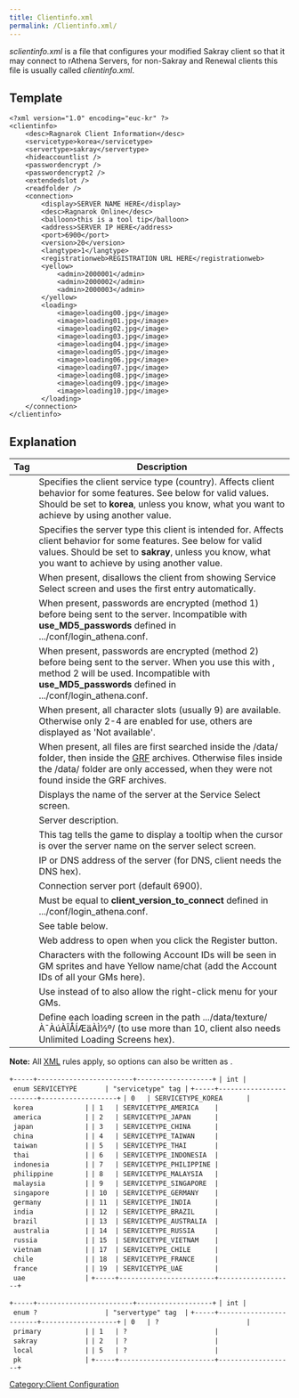 ```yaml
---
title: Clientinfo.xml
permalink: /Clientinfo.xml/
---
```


*sclientinfo.xml* is a file that configures your modified Sakray client so that it may connect to rAthena Servers, for non-Sakray and Renewal clients this file is usually called *clientinfo.xml*.

Template
--------

    <?xml version="1.0" encoding="euc-kr" ?>
    <clientinfo>
        <desc>Ragnarok Client Information</desc>
        <servicetype>korea</servicetype>
        <servertype>sakray</servertype>
        <hideaccountlist />
        <passwordencrypt />
        <passwordencrypt2 />
        <extendedslot />
        <readfolder />
        <connection>
            <display>SERVER NAME HERE</display>
            <desc>Ragnarok Online</desc>
            <balloon>this is a tool tip</balloon>
            <address>SERVER IP HERE</address>
            <port>6900</port>
            <version>20</version>
            <langtype>1</langtype>
            <registrationweb>REGISTRATION URL HERE</registrationweb>
            <yellow>
                <admin>2000001</admin>
                <admin>2000002</admin>
                <admin>2000003</admin>
            </yellow>
            <loading>
                <image>loading00.jpg</image>
                <image>loading01.jpg</image>
                <image>loading02.jpg</image>
                <image>loading03.jpg</image>
                <image>loading04.jpg</image>
                <image>loading05.jpg</image>
                <image>loading06.jpg</image>
                <image>loading07.jpg</image>
                <image>loading08.jpg</image>
                <image>loading09.jpg</image>
                <image>loading10.jpg</image>
            </loading>
        </connection>
    </clientinfo>

Explanation
-----------

| Tag                  | Description                                                                                                                                                                                                                            |
|----------------------|----------------------------------------------------------------------------------------------------------------------------------------------------------------------------------------------------------------------------------------|
| <servicetype>        | Specifies the client service type (country). Affects client behavior for some features. See below for valid values. Should be set to **korea**, unless you know, what you want to achieve by using another value.                      |
| <servertype>         | Specifies the server type this client is intended for. Affects client behavior for some features. See below for valid values. Should be set to **sakray**, unless you know, what you want to achieve by using another value.           |
| <hideaccountlist />  | When present, disallows the client from showing Service Select screen and uses the first <connection> entry automatically.                                                                                                             |
| <passwordencrypt />  | When present, passwords are encrypted (method 1) before being sent to the server. Incompatible with **use_MD5_passwords** defined in .../conf/login_athena.conf.                                                                    |
| <passwordencrypt2 /> | When present, passwords are encrypted (method 2) before being sent to the server. When you use this with <passwordencrypt />, method 2 will be used. Incompatible with **use_MD5_passwords** defined in .../conf/login_athena.conf. |
| <extendedslot />     | When present, all character slots (usually 9) are available. Otherwise only 2-4 are enabled for use, others are displayed as 'Not available'.                                                                                          |
| <readfolder />       | When present, all files are first searched inside the /data/ folder, then inside the [GRF](/GRF "wikilink") archives. Otherwise files inside the /data/ folder are only accessed, when they were not found inside the GRF archives.    |
| <display>            | Displays the name of the server at the Service Select screen.                                                                                                                                                                          |
| <desc>               | Server description.                                                                                                                                                                                                                    |
| <balloon>            | This tag tells the game to display a tooltip when the cursor is over the server name on the server select screen.                                                                                                                      |
| <address>            | IP or DNS address of the server (for DNS, client needs the DNS hex).                                                                                                                                                                   |
| <port>               | Connection server port (default 6900).                                                                                                                                                                                                 |
| <version>            | Must be equal to **client_version_to_connect** defined in .../conf/login_athena.conf.                                                                                                                                              |
| <langtype>           | See table below.                                                                                                                                                                                                                       |
| <registrationweb>    | Web address to open when you click the Register button.                                                                                                                                                                                |
| <yellow>             | Characters with the following Account IDs will be seen in GM sprites and have Yellow name/chat (add the Account IDs of all your GMs here).                                                                                             |
| <aid>                | Use instead of <yellow> to also allow the right-click menu for your GMs.                                                                                                                                                               |
| <loading>            | Define each loading screen in the path .../data/texture/À¯ÀúÀÎÅÍÆäÀÌ½º/ (to use more than 10, client also needs Unlimited Loading Screens hex).                                                                                        |

**Note:** All [XML](/wikipedia:XML "wikilink") rules apply, so <tag /> options can also be written as <tag></tag>.

`+-----+------------------------+-------------------+`
`| int | enum SERVICETYPE       | "servicetype" tag |`
`+-----+------------------------+-------------------+`
`| 0   | SERVICETYPE_KOREA      | korea             |`
`| 1   | SERVICETYPE_AMERICA    | america           |`
`| 2   | SERVICETYPE_JAPAN      | japan             |`
`| 3   | SERVICETYPE_CHINA      | china             |`
`| 4   | SERVICETYPE_TAIWAN     | taiwan            |`
`| 5   | SERVICETYPE_THAI       | thai              |`
`| 6   | SERVICETYPE_INDONESIA  | indonesia         |`
`| 7   | SERVICETYPE_PHILIPPINE | philippine        |`
`| 8   | SERVICETYPE_MALAYSIA   | malaysia          |`
`| 9   | SERVICETYPE_SINGAPORE  | singapore         |`
`| 10  | SERVICETYPE_GERMANY    | germany           |`
`| 11  | SERVICETYPE_INDIA      | india             |`
`| 12  | SERVICETYPE_BRAZIL     | brazil            |`
`| 13  | SERVICETYPE_AUSTRALIA  | australia         |`
`| 14  | SERVICETYPE_RUSSIA     | russia            |`
`| 15  | SERVICETYPE_VIETNAM    | vietnam           |`
`| 17  | SERVICETYPE_CHILE      | chile             |`
`| 18  | SERVICETYPE_FRANCE     | france            |`
`| 19  | SERVICETYPE_UAE        | uae               |`
`+-----+------------------------+-------------------+`

`+-----+------------------------+-------------------+`
`| int | enum ?                 | "servertype" tag  |`
`+-----+------------------------+-------------------+`
`| 0   | ?                      | primary           |`
`| 1   | ?                      | sakray            |`
`| 2   | ?                      | local             |`
`| 5   | ?                      | pk                |`
`+-----+------------------------+-------------------+`

[Category:Client Configuration](/Category:Client_Configuration "wikilink")